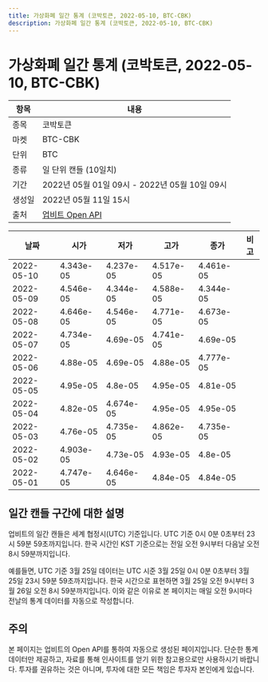 ```yaml
---
title: 가상화폐 일간 통계 (코박토큰, 2022-05-10, BTC-CBK)
description: 가상화폐 일간 통계 (코박토큰, 2022-05-10, BTC-CBK)
---
```



가상화폐 일간 통계 (코박토큰, 2022-05-10, BTC-CBK)
===

|항목|내용|
|--|--|
|종목|코박토큰|
|마켓|BTC-CBK|
|단위|BTC|
|종류|일 단위 캔들 (10일치)|
|기간|2022년 05월 01일 09시 - 2022년 05월 10일 09시|
|생성일|2022년 05월 11일 15시|
|출처|[업비트 Open API](https://docs.upbit.com)|


|날짜|시가|저가|고가|종가|비고|
|--|--|--|--|--|--|
|2022-05-10|4.343e-05|4.237e-05|4.517e-05|4.461e-05|    |
|2022-05-09|4.546e-05|4.344e-05|4.588e-05|4.344e-05|    |
|2022-05-08|4.646e-05|4.546e-05|4.771e-05|4.673e-05|    |
|2022-05-07|4.734e-05|4.69e-05|4.741e-05|4.69e-05|    |
|2022-05-06|4.88e-05|4.69e-05|4.88e-05|4.777e-05|    |
|2022-05-05|4.95e-05|4.8e-05|4.95e-05|4.81e-05|    |
|2022-05-04|4.82e-05|4.674e-05|4.95e-05|4.95e-05|    |
|2022-05-03|4.76e-05|4.735e-05|4.862e-05|4.735e-05|    |
|2022-05-02|4.903e-05|4.73e-05|4.93e-05|4.8e-05|    |
|2022-05-01|4.747e-05|4.646e-05|4.84e-05|4.84e-05|    |


일간 캔들 구간에 대한 설명
---


업비트의 일간 캔들은 세계 협정시(UTC) 기준입니다. 
UTC 기준 0시 0분 0초부터 23시 59분 59초까지입니다. 
한국 시간인 KST 기준으로는 전일 오전 9시부터 다음날 오전 8시 59분까지입니다. 


예를들면, UTC 기준 3월 25일 데이터는 UTC 시준 3월 25일 0시 0분 0초부터 3월 25일 23시 59분 59초까지입니다. 
한국 시간으로 표현하면 3월 25일 오전 9시부터 3월 26일 오전 8시 59분까지입니다. 
이와 같은 이유로 본 페이지는 매일 오전 9시마다 전날의 통계 데이터를 자동으로 작성합니다. 


주의
---


본 페이지는 업비트의 Open API를 통하여 자동으로 생성된 페이지입니다. 
단순한 통계 데이터만 제공하고, 자료를 통해 인사이트를 얻기 위한 참고용으로만 사용하시기 바랍니다. 
투자를 권유하는 것은 아니며, 투자에 대한 모든 책임은 투자자 본인에게 있습니다. 
